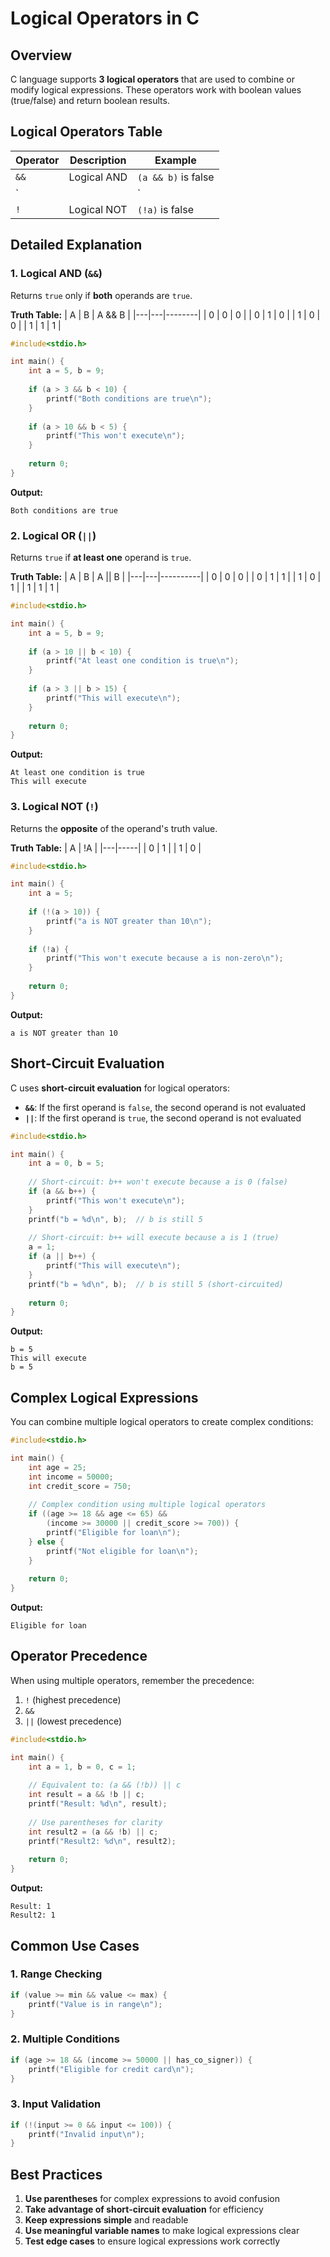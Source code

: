 # Logical Operators in C

## Overview

C language supports **3 logical operators** that are used to combine or modify logical expressions. These operators work with boolean values (true/false) and return boolean results.

## Logical Operators Table

| Operator | Description | Example |
|----------|-------------|---------|
| `&&` | Logical AND | `(a && b)` is false |
| `||` | Logical OR | `(a \|\| b)` is true |
| `!` | Logical NOT | `(!a)` is false |

## Detailed Explanation

### 1. Logical AND (`&&`)

Returns `true` only if **both** operands are `true`.

**Truth Table:**
| A | B | A && B |
|---|---|--------|
| 0 | 0 | 0 |
| 0 | 1 | 0 |
| 1 | 0 | 0 |
| 1 | 1 | 1 |

```c
#include<stdio.h>

int main() {
    int a = 5, b = 9;
    
    if (a > 3 && b < 10) {
        printf("Both conditions are true\n");
    }
    
    if (a > 10 && b < 5) {
        printf("This won't execute\n");
    }
    
    return 0;
}
```

**Output:**
```
Both conditions are true
```

### 2. Logical OR (`||`)

Returns `true` if **at least one** operand is `true`.

**Truth Table:**
| A | B | A \|\| B |
|---|---|----------|
| 0 | 0 | 0 |
| 0 | 1 | 1 |
| 1 | 0 | 1 |
| 1 | 1 | 1 |

```c
#include<stdio.h>

int main() {
    int a = 5, b = 9;
    
    if (a > 10 || b < 10) {
        printf("At least one condition is true\n");
    }
    
    if (a > 3 || b > 15) {
        printf("This will execute\n");
    }
    
    return 0;
}
```

**Output:**
```
At least one condition is true
This will execute
```

### 3. Logical NOT (`!`)

Returns the **opposite** of the operand's truth value.

**Truth Table:**
| A | !A |
|---|-----|
| 0 | 1 |
| 1 | 0 |

```c
#include<stdio.h>

int main() {
    int a = 5;
    
    if (!(a > 10)) {
        printf("a is NOT greater than 10\n");
    }
    
    if (!a) {
        printf("This won't execute because a is non-zero\n");
    }
    
    return 0;
}
```

**Output:**
```
a is NOT greater than 10
```

## Short-Circuit Evaluation

C uses **short-circuit evaluation** for logical operators:

- **`&&`**: If the first operand is `false`, the second operand is not evaluated
- **`||`**: If the first operand is `true`, the second operand is not evaluated

```c
#include<stdio.h>

int main() {
    int a = 0, b = 5;
    
    // Short-circuit: b++ won't execute because a is 0 (false)
    if (a && b++) {
        printf("This won't execute\n");
    }
    printf("b = %d\n", b);  // b is still 5
    
    // Short-circuit: b++ will execute because a is 1 (true)
    a = 1;
    if (a || b++) {
        printf("This will execute\n");
    }
    printf("b = %d\n", b);  // b is still 5 (short-circuited)
    
    return 0;
}
```

**Output:**
```
b = 5
This will execute
b = 5
```

## Complex Logical Expressions

You can combine multiple logical operators to create complex conditions:

```c
#include<stdio.h>

int main() {
    int age = 25;
    int income = 50000;
    int credit_score = 750;
    
    // Complex condition using multiple logical operators
    if ((age >= 18 && age <= 65) && 
        (income >= 30000 || credit_score >= 700)) {
        printf("Eligible for loan\n");
    } else {
        printf("Not eligible for loan\n");
    }
    
    return 0;
}
```

**Output:**
```
Eligible for loan
```

## Operator Precedence

When using multiple operators, remember the precedence:

1. `!` (highest precedence)
2. `&&`
3. `||` (lowest precedence)

```c
#include<stdio.h>

int main() {
    int a = 1, b = 0, c = 1;
    
    // Equivalent to: (a && (!b)) || c
    int result = a && !b || c;
    printf("Result: %d\n", result);
    
    // Use parentheses for clarity
    int result2 = (a && !b) || c;
    printf("Result2: %d\n", result2);
    
    return 0;
}
```

**Output:**
```
Result: 1
Result2: 1
```

## Common Use Cases

### 1. Range Checking
```c
if (value >= min && value <= max) {
    printf("Value is in range\n");
}
```

### 2. Multiple Conditions
```c
if (age >= 18 && (income >= 50000 || has_co_signer)) {
    printf("Eligible for credit card\n");
}
```

### 3. Input Validation
```c
if (!(input >= 0 && input <= 100)) {
    printf("Invalid input\n");
}
```

## Best Practices

1. **Use parentheses** for complex expressions to avoid confusion
2. **Take advantage of short-circuit evaluation** for efficiency
3. **Keep expressions simple** and readable
4. **Use meaningful variable names** to make logical expressions clear
5. **Test edge cases** to ensure logical expressions work correctly 